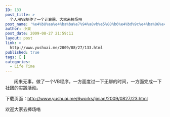 ```yaml
---
ID: 133
post_title: >
  个人用VB制作了一个计算器，大家来捧场吧
post_name: '%e4%b8%aa%e4%ba%ba%e7%94%a8vb%e5%88%b6%e4%bd%9c%e4%ba%86%e4%b8%80%e4%b8%aa%e8%ae%a1%e7%ae%97%e5%99%a8%ef%bc%8c%e5%a4%a7%e5%ae%b6%e6%9d%a5%e6%8d%a7%e5%9c%ba%e5%90%a7'
author: 小奥
post_date: 2009-08-27 21:59:11
layout: post
link: >
  http://www.yushuai.me/2009/08/27/133.html
published: true
tags: [ ]
categories:
  - Life Time
---
```

       闲来无事，做了一个VB程序，一方面度过一下无聊的时间，一方面完成一下社团的实践活动。<!--more-->

下载页面：<a href="http://www.yushuai.me/6works/jinian/2009/0827/23.html">http://www.yushuai.me/6works/jinian/2009/0827/23.html</a>

欢迎大家去捧场咯